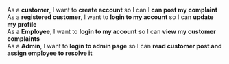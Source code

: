 
As a **customer**, I want to **create account** so I can **I can post my complaint** <br>
As a **registered customer**, I want to **login to my account** so I can **update my profile** <br>
As a **Employee**, I want to **login to my account** so I can **view my customer complaints** <br>
As a **Admin**, I want to **login to admin page** so I can **read customer post and assign employee to resolve it** <br>
